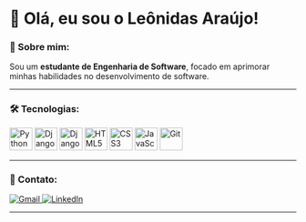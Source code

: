 # 👋 Olá, eu sou o Leônidas Araújo!

### 🚀 Sobre mim:
Sou um **estudante de Engenharia de Software**, focado em aprimorar minhas habilidades no desenvolvimento de software.

---

### 🛠️ Tecnologias:

<div align="left">
  <img loading="lazy" src="https://cdn.jsdelivr.net/gh/devicons/devicon/icons/python/python-original.svg" width="40" height="40" alt="Python" />
  <img loading="lazy" src="https://cdn.jsdelivr.net/gh/devicons/devicon@latest/icons/django/django-plain.svg" width="40" height="40" alt="Django" />
  <img loading="lazy" src="https://cdn.jsdelivr.net/gh/devicons/devicon@latest/icons/djangorest/djangorest-original.svg" width="40" height="40" alt="Django Rest Framework"/>
  <img loading="lazy" src="https://cdn.jsdelivr.net/gh/devicons/devicon/icons/html5/html5-original.svg" width="40" height="40" alt="HTML5" />
  <img loading="lazy" src="https://cdn.jsdelivr.net/gh/devicons/devicon/icons/css3/css3-original.svg" width="40" height="40" alt="CSS3" />
  <img loading="lazy" src="https://cdn.jsdelivr.net/gh/devicons/devicon/icons/javascript/javascript-original.svg" width="40" height="40" alt="JavaScript" />
  <img loading="lazy" src="https://cdn.jsdelivr.net/gh/devicons/devicon/icons/git/git-original.svg" width="40" height="40" alt="Git" />
</div>

---

### 📩 Contato:

<div align="left">
  <a href="mailto:leonidasaraujo19@gmail.com" target="_blank">
    <img loading="lazy" src="https://img.shields.io/badge/Gmail-D14836?style=for-the-badge&logo=gmail&logoColor=white" alt="Gmail" />
  </a>
   <a href="[www.linkedin.com/in/leônidas-araújo-249665328](https://www.linkedin.com/in/le%C3%B4nidas-ara%C3%BAjo-249665328/)" target="_blank">
    <img loading="lazy" src="https://img.shields.io/badge/LinkedIn-0077B5?style=for-the-badge&logo=linkedin&logoColor=white" alt="LinkedIn" />
  </a>
</div>

---
